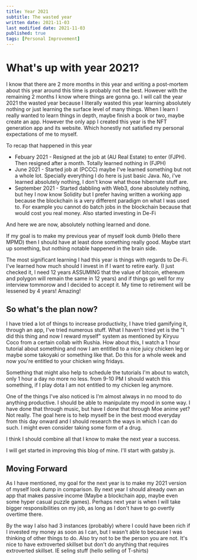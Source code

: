 ```yaml
---
title: Year 2021
subtitle: The wasted year
written date: 2021-11-03
last modified date: 2021-11-03
published: true
tags: [Personal Improvement]
---
```


# What's up with year 2021?

I know that there are 2 more months in this year and writing a post-mortem about this year around this time is probably not the best. However with the remaining 2 months I know where things are gonna go. I will call the year 2021 the wasted year because I literally wasted this year learning absolutely nothing or just learning the surface level of many things. When I learn I really wanted to learn things in depth, maybe finish a book or two, maybe create an app. However the only app I created this year is the NFT generation app and its website. Which honestly not satisfied my personal expectations of me to myself.

To recap that happened in this year

* Febuary 2021 - Resigned at the job at (AU Real Estate) to enter (FJPH). Then resigned after a month. Totally learned nothing in (FJPH)
* June 2021 - Started job at (PCCC) maybe I've learned something but not a whole lot. Specially everything I do here is just basic Java. No, i've learned absolutely nothing, I don't know what those hibernate stuff are. 
* September 2021 - Started dabbling with Web3, done absolutely nothing, but hey I now know Solidity but I prefer having written a working app because the blockchain is a very different paradigm on what I was used to. For example you cannot do batch jobs in the blockchain because that would cost you real money. Also started investing in De-Fi

And here we are now, absolutely nothing learned and done. 

If my goal is to make my previous year of myself look dumb (Hello there MPMD) then I should have at least done something really good. Maybe start up something, but nothing notable happened in the brain side.

The most significant learning I had this year is things with regards to De-Fi. I've learned how much should I invest in if I want to retire early. (I just checked it, I need 12 years ASSUMING that the value of bitcoin, ethereum and polygon will remain the same in 12 years) and if things go well for my interview tommorow and I decided to accept it. My time to retirement will be lessened by 4 years! Amazing!

## So what's the plan now?

I have tried a lot of things to increase productivity, I have tried gamifying it, through an app, I've tried numerous stuff. What I haven't tried yet is the "I did this thing and now I reward myself" system as mentioned by Kiryuu Coco from a certain collab with Rushia. How about this, I watch a 1 hour tutorial about something and now I am entitled to a nice juicy chicken leg or maybe some takoyaki or something like that. Do this for a whole week and now you're entitled to your chicken wing fridays.

Something that might also help to schedule the tutorials I'm about to watch, only 1 hour a day no more no less. from 9-10 PM I should watch this something, if I play dota I am not entitled to my chicken leg anymore.

One of the things I've also noticed is I'm almost always in no mood to do anything productive. I should be able to manipulate my mood in some way. I have done that through music, but have I done that through Moe anime yet? Not really. The goal here is to help myself be in the best mood everyday from this day onward and I should research the ways in which I can do such. I might even consider taking some form of a drug.

I think I should combine all that I know to make the next year a success.

I will get started in improving this blog of mine. I'll start with gatsby js.

## Moving Forward

As I have mentioned, my goal for the next year is to make my 2021 version of myself look dump in comparison. By next year I should already own an app that makes passive income (Maybe a blockchain app, maybe even some hyper casual puzzle games). Perhaps next year is when I will take bigger responsibilities on my job, as long as I don't have to go overtly overtime there. 

By the way I also had 3 instances (probably) where I could have been rich if I invested my money as soon as I can, but I wasn't able to because I was thinking of other things to do. Also try not to be the person you are not. It's nice to have extroverted skillset but don't do anything that requires extroverted skillset. IE seling stuff (hello selling of T-shirts)